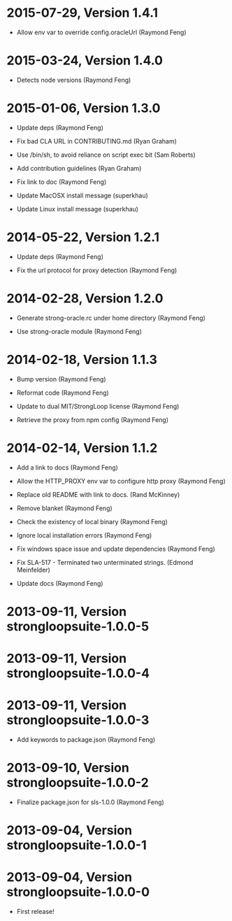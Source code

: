 2015-07-29, Version 1.4.1
=========================

 * Allow env var to override config.oracleUrl (Raymond Feng)


2015-03-24, Version 1.4.0
=========================

 * Detects node versions (Raymond Feng)


2015-01-06, Version 1.3.0
=========================

 * Update deps (Raymond Feng)

 * Fix bad CLA URL in CONTRIBUTING.md (Ryan Graham)

 * Use /bin/sh, to avoid reliance on script exec bit (Sam Roberts)

 * Add contribution guidelines (Ryan Graham)

 * Fix link to doc (Raymond Feng)

 * Update MacOSX install message (superkhau)

 * Update Linux install message (superkhau)


2014-05-22, Version 1.2.1
=========================

 * Update deps (Raymond Feng)

 * Fix the url protocol for proxy detection (Raymond Feng)


2014-02-28, Version 1.2.0
=========================

 * Generate strong-oracle.rc under home directory (Raymond Feng)

 * Use strong-oracle module (Raymond Feng)


2014-02-18, Version 1.1.3
=========================

 * Bump version (Raymond Feng)

 * Reformat code (Raymond Feng)

 * Update to dual MIT/StrongLoop license (Raymond Feng)

 * Retrieve the proxy from npm config (Raymond Feng)


2014-02-14, Version 1.1.2
=========================

 * Add a link to docs (Raymond Feng)

 * Allow the HTTP_PROXY env var to configure http proxy (Raymond Feng)

 * Replace old README with link to docs. (Rand McKinney)

 * Remove blanket (Raymond Feng)

 * Check the existency of local binary (Raymond Feng)

 * Ignore local installation errors (Raymond Feng)

 * Fix windows space issue and update dependencies (Raymond Feng)

 * Fix SLA-517 - Terminated two unterminated strings. (Edmond Meinfelder)

 * Update docs (Raymond Feng)


2013-09-11, Version strongloopsuite-1.0.0-5
===========================================



2013-09-11, Version strongloopsuite-1.0.0-4
===========================================



2013-09-11, Version strongloopsuite-1.0.0-3
===========================================

 * Add keywords to package.json (Raymond Feng)


2013-09-10, Version strongloopsuite-1.0.0-2
===========================================

 * Finalize package.json for sls-1.0.0 (Raymond Feng)


2013-09-04, Version strongloopsuite-1.0.0-1
===========================================



2013-09-04, Version strongloopsuite-1.0.0-0
===========================================

 * First release!
